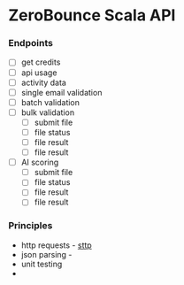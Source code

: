 # ZeroBounce Scala API


### Endpoints
- [ ] get credits
- [ ] api usage
- [ ] activity data
- [ ] single email validation
- [ ] batch validation
- [ ] bulk validation
    - [ ] submit file
    - [ ] file status
    - [ ] file result
    - [ ] file result
- [ ] AI scoring
    - [ ] submit file
    - [ ] file status
    - [ ] file result
    - [ ] file result

### Principles
- http requests - [sttp](https://sttp.softwaremill.com/en/stable/)
- json parsing - 
- unit testing
- 